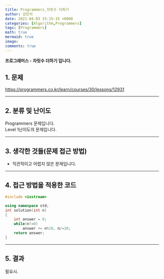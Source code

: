 ```yaml
---
title: Programmers_자릿수 더하기
author: 강민석
date: 2021-04-03 15:15:15 +0800
categories: [Algorithm,Programmers]
tags: [Programmers]
math: true
mermaid: true
image: 
comments: true
---
```


**프로그래머스 - 자릿수 더하기 입니다.**

## 1. 문제
<https://programmers.co.kr/learn/courses/30/lessons/12931>






-----  

## 2. 분류 및 난이도

Programmers 문제입니다.  
Level 1난이도의 문제입니다.


-----  

## 3. 생각한 것들(문제 접근 방법)

- 직관적이고 어렵지 않은 문제입니다.


-----  

## 4. 접근 방법을 적용한 코드

```c++
#include <iostream>

using namespace std;
int solution(int n)
{
    int answer = 0;
    while(n!=0)
        answer += n%10, n/=10;
    return answer;
}
```

-----

## 5. 결과

필요시.














 
